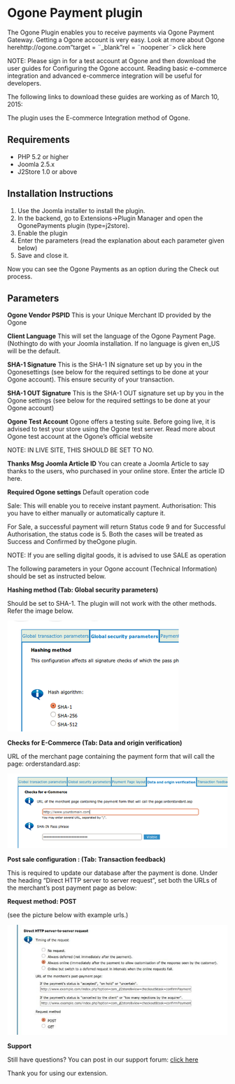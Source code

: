 # Ogone Payment plugin

The Ogone Plugin enables you to receive payments via Ogone Payment Gateway. Getting a Ogone account is very easy. Look at more about Ogone herehttp://ogone.com”target = ¨\_blank”rel = ¨noopener¨&gt; click here

NOTE: Please sign in for a test account at Ogone and then download the user guides for Configuring the Ogone account. Reading basic e-commerce integration and advanced e-commerce integration will be useful for developers.

The following links to download these guides are working as of March 10, 2015:

The plugin uses the E-commerce Integration method of Ogone.

## Requirements <a id="requirements"></a>

* PHP 5.2 or higher
* Joomla 2.5.x
* J2Store 1.0 or above

## Installation Instructions <a id="installation-instructions"></a>

1. Use the Joomla installer to install the plugin.
2. In the backend, go to Extensions-&gt;Plugin Manager and open the OgonePayments plugin \(type=j2store\).
3. Enable the plugin
4. Enter the parameters \(read the explanation about each parameter given below\)
5. Save and close it.

Now you can see the Ogone Payments as an option during the Check out process.

## Parameters <a id="parameters"></a>

**Ogone Vendor PSPID** This is your Unique Merchant ID provided by the Ogone

**Client Language** This will set the language of the Ogone Payment Page. \(Nothingto do with your Joomla installation. If no language is given en\_US will be the default.

**SHA-1 Signature** This is the SHA-1 IN signature set up by you in the Ogonesettings \(see below for the required settings to be done at your Ogone account\). This ensure security of your transaction.

**SHA-1 OUT Signature** This is the SHA-1 OUT signature set up by you in the Ogone settings \(see below for the required settings to be done at your Ogone account\)

**Ogone Test Account** Ogone offers a testing suite. Before going live, it is advised to test your store using the Ogone test server. Read more about Ogone test account at the Ogone’s official website

NOTE: IN LIVE SITE, THIS SHOULD BE SET TO NO.

**Thanks Msg Joomla Article ID** You can create a Joomla Article to say thanks to the users, who purchased in your online store. Enter the article ID here.

**Required Ogone settings** Default operation code

Sale: This will enable you to receive instant payment. Authorisation: This you have to either manually or automatically capture it.

For Sale, a successful payment will return Status code 9 and for Successful Authorisation, the status code is 5. Both the cases will be treated as Success and Confirmed by theOgone plugin.

NOTE: If you are selling digital goods, it is advised to use SALE as operation

The following parameters in your Ogone account \(Technical Information\) should be set as instructed below.

**Hashing method \(Tab: Global security parameters\)**

Should be set to SHA-1. The plugin will not work with the other methods. Refer the image below.

![hashingogone](https://raw.githubusercontent.com/j2store/doc-images/master/payment-methods/ogone-payment-plugin/hashing_method_ogone.png)

**Checks for E-Commerce \(Tab: Data and origin verification\)**

URL of the merchant page containing the payment form that will call the page: orderstandard.asp:

![data and origin](https://raw.githubusercontent.com/j2store/doc-images/master/payment-methods/ogone-payment-plugin/ecommerce_check_ogone.png)

**Post sale configuration : \(Tab: Transaction feedback\)**

This is required to update our database after the payment is done. Under the heading “Direct HTTP server to server request”, set both the URLs of the merchant’s post payment page as below:

**Request method: POST**

\(see the picture below with example urls.\)

![feedback](https://raw.githubusercontent.com/j2store/doc-images/master/payment-methods/ogone-payment-plugin/transaction_feedback_ogone.png)

**Support**

Still have questions? You can post in our support forum: [click here](http://j2store.org/forum/index.html)

Thank you for using our extension.

